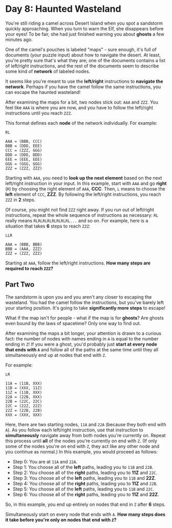# Day 8: Haunted Wasteland

You're still riding a camel across Desert Island when you spot a sandstorm quickly approaching. When you turn to warn
the Elf, she disappears before your eyes! To be fair, she had just finished warning you about **ghosts** a few minutes
ago.

One of the camel's pouches is labeled "maps" - sure enough, it's full of documents (your puzzle input) about how to
navigate the desert. At least, you're pretty sure that's what they are; one of the documents contains a list of
left/right instructions, and the rest of the documents seem to describe some kind of **network** of labeled nodes.

It seems like you're meant to use the **left/right** instructions to **navigate the network**. Perhaps if you have the
camel follow the same instructions, you can escape the haunted wasteland!

After examining the maps for a bit, two nodes stick out: `AAA` and `ZZZ`. You feel like `AAA` is where you are now, and
you have to follow the left/right instructions until you reach `ZZZ`.

This format defines each **node** of the network individually. For example:

```text
RL

AAA = (BBB, CCC)
BBB = (DDD, EEE)
CCC = (ZZZ, GGG)
DDD = (DDD, DDD)
EEE = (EEE, EEE)
GGG = (GGG, GGG)
ZZZ = (ZZZ, ZZZ)
```

Starting with `AAA`, you need to **look up the next element** based on the next left/right instruction in your input. In
this example, start with `AAA` and go **right** (`R`) by choosing the right element of `AAA`, **CCC**. Then, `L` means
to choose the **left** element of `CCC`, **ZZZ**. By following the left/right instructions, you reach `ZZZ` in **2**
steps.

Of course, you might not find `ZZZ` right away. If you run out of left/right instructions, repeat the whole sequence of
instructions as necessary: `RL` really means `RLRLRLRLRLRLRLRL...` and so on. For example, here is a situation that
takes **6** steps to reach `ZZZ`:

```text
LLR

AAA = (BBB, BBB)
BBB = (AAA, ZZZ)
ZZZ = (ZZZ, ZZZ)
```

Starting at `AAA`, follow the left/right instructions. **How many steps are required to reach `ZZZ`?**

## Part Two

The sandstorm is upon you and you aren't any closer to escaping the wasteland. You had the camel follow the
instructions, but you've barely left your starting position. It's going to take **significantly more steps** to escape!

What if the map isn't for people - what if the map is for **ghosts**? Are ghosts even bound by the laws of spacetime?
Only one way to find out.

After examining the maps a bit longer, your attention is drawn to a curious fact: the number of nodes with names ending
in `A` is equal to the number ending in `Z`! If you were a ghost, you'd probably just
**start at every node that ends with `A`** and follow all of the paths at the same time until they all simultaneously
end up at nodes that end with `Z`.

For example:

```text
LR

11A = (11B, XXX)
11B = (XXX, 11Z)
11Z = (11B, XXX)
22A = (22B, XXX)
22B = (22C, 22C)
22C = (22Z, 22Z)
22Z = (22B, 22B)
XXX = (XXX, XXX)
```

Here, there are two starting nodes, `11A` and `22A` (because they both end with `A`). As you follow each left/right
instruction, use that instruction to **simultaneously** navigate away from both nodes you're currently on. Repeat this
process until **all** of the nodes you're currently on end with `Z`. (If only some of the nodes you're on end with `Z`,
they act like any other node and you continue as normal.) In this example, you would proceed as follows:

- Step 0: You are at `11A` and `22A`.
- Step 1: You choose all of the **left** paths, leading you to `11B` and `22B`.
- Step 2: You choose all of the **right** paths, leading you to **11Z** and `22C`.
- Step 3: You choose all of the **left** paths, leading you to `11B` and **22Z**.
- Step 4: You choose all of the **right** paths, leading you to **11Z** and `22B`.
- Step 5: You choose all of the **left** paths, leading you to `11B` and `22C`.
- Step 6: You choose all of the **right** paths, leading you to **11Z** and **22Z**.

So, in this example, you end up entirely on nodes that end in `Z` after **6** steps.

Simultaneously start on every node that ends with `A`.
**How many steps does it take before you're only on nodes that end with `Z`?**
